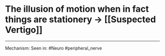 # The illusion of motion when in fact things are stationery -> [[Suspected Vertigo]]

---
Mechanism:
Seen in: #Neuro #peripheral_nerve 
